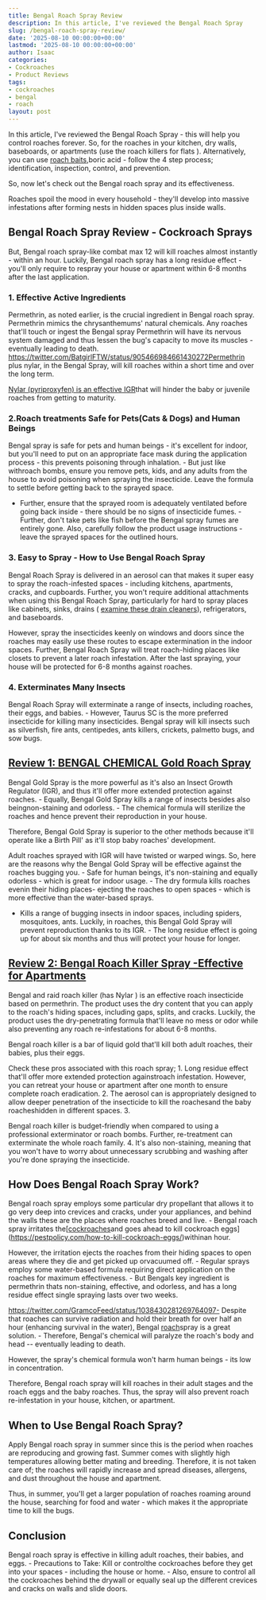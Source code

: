 ```yaml
---
title: Bengal Roach Spray Review
description: In this article, I've reviewed the Bengal Roach Spray
slug: /bengal-roach-spray-review/
date: '2025-08-10 00:00:00+00:00'
lastmod: '2025-08-10 00:00:00+00:00'
author: Isaac
categories:
- Cockroaches
- Product Reviews
tags:
- cockroaches
- bengal
- roach
layout: post
---
```

In this article, I've reviewed the Bengal Roach Spray - this will help you control roaches forever. So, for the roaches in your kitchen, dry walls, baseboards, or apartments (use the roach killers for flats ). Alternatively, you can use [roach baits](https://pestpolicy.com/best-roach-bait/),boric acid - follow the 4 step process; identification, inspection, control, and prevention.

So, now let's check out the Bengal roach spray and its effectiveness.

Roaches spoil the mood in every household - they'll develop into massive infestations after forming nests in hidden spaces plus inside walls.

##  Bengal Roach Spray Review - Cockroach Sprays

But, Bengal roach spray-like combat max 12 will kill roaches almost instantly - within an hour. Luckily, Bengal roach spray has a long residue effect - you'll only require to respray your house or apartment within 6-8 months after the last application.

###  1. Effective Active Ingredients

Permethrin, as noted earlier, is the crucial ingredient in Bengal roach spray. Permethrin mimics the chrysanthemums' natural chemicals. Any roaches that'll touch or ingest the Bengal spray Permethrin will have its nervous system damaged and thus lessen the bug's capacity to move its muscles - eventually leading to death. https://twitter.com/BatgirlFTW/status/905466984661430272Permethrin plus nylar, in the Bengal Spray, will kill roaches within a short time and over the long term.

[N](http://npic.orst.edu/factsheets/pyriprogen.html)[ylar (pyriproxyfen) is an effective IGR](http://npic.orst.edu/factsheets/pyriprogen.html)that will hinder the baby or juvenile roaches from getting to maturity.

###  2.Roach treatments Safe for Pets(Cats & Dogs) and Human Beings

Bengal spray is safe for pets and human beings - it's excellent for indoor, but you'll need to put on an appropriate face mask during the application process - this prevents poisoning through inhalation. - But just like withroach bombs, ensure you remove pets, kids, and any adults from the house to avoid poisoning when spraying the insecticide. Leave the formula to settle before getting back to the sprayed space.

- Further, ensure that the sprayed room is adequately ventilated before going back inside - there should be no signs of insecticide fumes. - Further, don't take pets like fish before the Bengal spray fumes are entirely gone. Also, carefully follow the product usage instructions - leave the sprayed spaces for the outlined hours.

###  3. Easy to Spray - How to Use Bengal Roach Spray

Bengal Roach Spray is delivered in an aerosol can that makes it super easy to spray the roach-infested spaces - including kitchens, apartments, cracks, and cupboards. Further, you won't require additional attachments when using this Bengal Roach Spray, particularly for hard to spray places like cabinets, sinks, drains ( [examine these drain cleaners](https://pestpolicy.com/best-drain-cleaner//)), refrigerators, and baseboards.

However, spray the insecticides keenly on windows and doors since the roaches may easily use these routes to escape extermination in the indoor spaces. Further, Bengal Roach Spray will treat roach-hiding places like closets to prevent a later roach infestation. After the last spraying, your house will be protected for 6-8 months against roaches.

###  4. Exterminates Many Insects

Bengal Roach Spray will exterminate a range of insects, including roaches, their eggs, and babies. - However, Taurus SC is the more preferred insecticide for killing many insecticides. Bengal spray will kill insects such as silverfish, fire ants, centipedes, ants killers, crickets, palmetto bugs, and sow bugs.

##  [Review 1: BENGAL CHEMICAL Gold Roach Spray](https://www.amazon.com/dp/B0015I3ESG/?tag=p-policy-20)

Bengal Gold Spray is the more powerful as it's also an Insect Growth Regulator (IGR), and thus it'll offer more extended protection against roaches. - Equally, Bengal Gold Spray kills a range of insects besides also beingnon-staining and odorless. - The chemical formula will sterilize the roaches and hence prevent their reproduction in your house.

Therefore, Bengal Gold Spray is superior to the other methods because it'll operate like a Birth Pill' as it'll stop baby roaches' development.

Adult roaches sprayed with IGR will have twisted or warped wings. So, here are the reasons why the Bengal Gold Spray will be effective against the roaches bugging you. - Safe for human beings, it's non-staining and equally odorless - which is great for indoor usage. - The dry formula kills roaches evenin their hiding places- ejecting the roaches to open spaces - which is more effective than the water-based sprays.

- Kills a range of bugging insects in indoor spaces, including spiders, mosquitoes, ants. Luckily, in roaches, this Bengal Gold Spray will prevent reproduction thanks to its IGR. - The long residue effect is going up for about six months and thus will protect your house for longer.

##  [Review 2: Bengal Roach Killer Spray -Effective for Apartments](https://www.amazon.com/dp/B00KROV7H4/?tag=p-policy-20)

Bengal and raid roach killer (has Nylar ) is an effective roach insecticide based on permethrin. The product uses the dry content that you can apply to the roach's hiding spaces, including gaps, splits, and cracks. Luckily, the product uses the dry-penetrating formula that'll leave no mess or odor while also preventing any roach re-infestations for about 6-8 months.

Bengal roach killer is a bar of liquid gold that'll kill both adult roaches, their babies, plus their eggs.

Check these pros associated with this roach spray; 1. Long residue effect that'll offer more extended protection againstroach infestation. However, you can retreat your house or apartment after one month to ensure complete roach eradication. 2. The aerosol can is appropriately designed to allow deeper penetration of the insecticide to kill the roachesand the baby roacheshidden in different spaces. 3.

Bengal roach killer is budget-friendly when compared to using a professional exterminator or roach bombs. Further, re-treatment can exterminate the whole roach family. 4. It's also non-staining, meaning that you won't have to worry about unnecessary scrubbing and washing after you're done spraying the insecticide.

##  How Does Bengal Roach Spray Work?

Bengal roach spray employs some particular dry propellant that allows it to go very deep into crevices and cracks, under your appliances, and behind the walls these are the places where roaches breed and live. - Bengal roach spray irritates the[[cockroaches](https://pestpolicy.com/best-roach-bait/)and goes ahead to kill cockroach eggs](https://pestpolicy.com/how-to-kill-cockroach-eggs/)withinan hour.

However, the irritation ejects the roaches from their hiding spaces to open areas where they die and get picked up orvacuumed off. - Regular sprays employ some water-based formula requiring direct application on the roaches for maximum effectiveness. - But Bengals key ingredient is permethrin thats non-staining, effective, and odorless, and has a long residue effect single spraying lasts over two weeks.

https://twitter.com/GramcoFeed/status/1038430281269764097- Despite that roaches can survive radiation and hold their breath for over half an hour (enhancing survival in the water), Bengal [roach](https://pestpolicy.com/best-roach-killer-for-apartments/)spray is a great solution. - Therefore, Bengal's chemical will paralyze the roach's body and head -- eventually leading to death.

However, the spray's chemical formula won't harm human beings - its low in concentration.

Therefore, Bengal roach spray will kill roaches in their adult stages and the roach eggs and the baby roaches. Thus, the spray will also prevent roach re-infestation in your house, kitchen, or apartment.

##  When to Use Bengal Roach Spray?

Apply Bengal roach spray in summer since this is the period when roaches are reproducing and growing fast. Summer comes with slightly high temperatures allowing better mating and breeding. Therefore, it is not taken care of; the roaches will rapidly increase and spread diseases, allergens, and dust throughout the house and apartment.

Thus, in summer, you'll get a larger population of roaches roaming around the house, searching for food and water - which makes it the appropriate time to kill the bugs.

##  Conclusion

Bengal roach spray is effective in killing adult roaches, their babies, and eggs. - Precautions to Take: Kill or controlthe cockroaches before they get into your spaces - including the house or home. - Also, ensure to control all the cockroaches behind the drywall or equally seal up the different crevices and cracks on walls and slide doors.